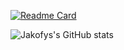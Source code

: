 [![Readme Card](https://github-readme-stats.vercel.app/api/pin/?username=jakofys&repo=isme)](https://github.com/jakofys/isme)

![Jakofys's GitHub stats](https://github-readme-stats.vercel.app/api?username=jakofys&show_icons=true&theme=dracula)
